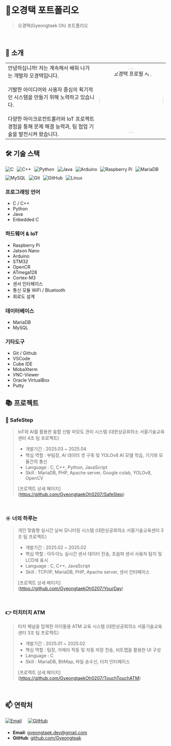 # 📜오경택 포트폴리오

> 오경택(Gyeongtaek Oh) 포트폴리오

<br/>

## 👋 소개

<table>
  <tr>
    <td width="70%">
      안녕하십니까! 저는 계속해서 배워 나가는 개발자 오경택입니다.<br><br>
      기발한 아이디어와 사용자 중심의 획기적인 시스템을 만들기 위해 노력하고 있습니다.<br><br>
      다양한 마이크로컨트롤러와 IoT 프로젝트 경험을 통해 문제 해결 능력과, 팀 협업 기술을 발전시켜 왔습니다.
    </td>
    <td width="30%" align="center">
      <img src="https://github.com/user-attachments/assets/4e865b7d-c93f-477d-af75-31c7ac30d4ce" alt="오경택 프로필 사진" width="200" style="border-radius: 50%;" />
    </td>
  </tr>
</table>

## 🛠️ 기술 스택

<div style="display: flex; flex-wrap: wrap; gap: 10px; margin: 20px 0;">
  <img src="https://img.shields.io/badge/C-A8B9CC?style=for-the-badge&logo=c&logoColor=white" alt="C" />
  <img src="https://img.shields.io/badge/C++-00599C?style=for-the-badge&logo=cplusplus&logoColor=white" alt="C++" />
  <img src="https://img.shields.io/badge/Python-3776AB?style=for-the-badge&logo=python&logoColor=white" alt="Python" />
  <img src="https://img.shields.io/badge/Java-ED8B00?style=for-the-badge&logo=java&logoColor=white" alt="Java" />
  <img src="https://img.shields.io/badge/Arduino-00979D?style=for-the-badge&logo=arduino&logoColor=white" alt="Arduino" />
  <img src="https://img.shields.io/badge/Raspberry_Pi-A22846?style=for-the-badge&logo=raspberry-pi&logoColor=white" alt="Raspberry Pi" />
  <img src="https://img.shields.io/badge/MariaDB-003545?style=for-the-badge&logo=mariadb&logoColor=white" alt="MariaDB" />
  <img src="https://img.shields.io/badge/MySQL-4479A1?style=for-the-badge&logo=mysql&logoColor=white" alt="MySQL" />
  <img src="https://img.shields.io/badge/Git-F05032?style=for-the-badge&logo=git&logoColor=white" alt="Git" />
  <img src="https://img.shields.io/badge/github-181717?style=for-the-badge&logo=github&logoColor=white" alt="GitHub"/>
  <img src="https://img.shields.io/badge/linux-FCC624?style=for-the-badge&logo=linux&logoColor=black" alt="Linux"/>
</div>

### 프로그래밍 언어
- C / C++
- Python
- Java
- Enbedded C

### 하드웨어 & IoT
- Raspberry Pi
- Jatson Nano
- Arduino
- STM32
- OpenCR
- ATmega128
- Cortex-M3
- 센서 인터페이스
- 통신 모듈 WiFi / Bluetooth
- 회로도 설계

### 데이터베이스
- MariaDB
- MySQL

### 기타도구
- Git / Github
- VSCode
- Cube IDE
- MobaXterm
- VNC-Viewer
- Oracle VirtualBox
- Putty

## 📚 프로젝트

### 🚶 SafeStep

> IoT와 AI를 활용한 융합 신발 마모도 관리 시스템 (대한상공회의소 서울기술교육센터 4조 팀 프로젝트)
>
> - 개발기간 : 2025.03 ~ 2025.04
> - 핵심 역할 : 부팀장, AI 데이터 셋 구축 및 YOLOv8 AI 모델 학습, 기기와 모듈간의 통신
> - Language : C, C++, Python, JavaScript
> - Skill : MariaDB, PHP, Apache server, Google colab, YOLOv8, OpenCV
>
> [프로젝트 상세 페이지] (https://github.com/GyeongtaekOh0207/SafeStep)

<br/>

### ☀️ 너의 하루는

> 개인 맞춤형 실시간 날씨 모니터링 시스템 (대한상공회의소 서울기술교육센터 3조 팀 프로젝트)
>
> - 개발기간 : 2025.02 ~ 2025.02
> - 핵심 역할 : 아두이노 실시간 센서 데이터 전송, 초음파 센서 사용자 탐지 및 LCD에 표시
> - Language : C, C++, JavaScript
> - Skill : TCP/IP, MariaDB, PHP, Apache server, 센서 인터페이스
>
> [프로젝트 상세 페이지] (https://github.com/GyeongtaekOh0207/YourDay)

<br/>

### 👉 터치터치 ATM

> 터치 패널을 탑제한 아이들용 ATM 교육 시스템 (대한상공회의소 서울기술교육센터 3조 팀 프로젝트)
>
> - 개발기간 : 2025.01 ~ 2025.02
> - 핵심 역할 : 팀장, 카메라 작동 및 자동 저장 전송, 비트맵을 활용한 UI 구성
> - Language : C
> - Skill : MariaDB, BitMap, 파일 송수신, 터치 인터페이스
>
> [프로젝트 상세 페이지] (https://github.com/GyeongtaekOh0207/TouchTouchATM)

<br/>

## 📫 연락처
<div style="display: flex; flex-wrap: wrap; gap: 20px; margin: 20px 0;">
  <a href="mailto:gyeongtaek.dev@gmail.com">
    <img src="https://img.shields.io/badge/Email-D14836?style=for-the-badge&logo=gmail&logoColor=white" alt="Email" />
  </a>
  <a href="https://github.com/GyeongtaekOh0207">
    <img src="https://img.shields.io/badge/GitHub-100000?style=for-the-badge&logo=github&logoColor=white" alt="GitHub" />
  </a>
</div>

- **Email**: gyeongtaek.dev@gmail.com
- **GitHub**: [github.com/Gyeongteak](https://github.com/GyeongtaekOh0207)

